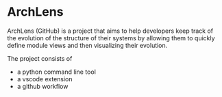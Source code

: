 # ArchLens

ArchLens (GitHub) is a project that aims to help developers keep track of the evolution of the structure of their systems by allowing them to quickly define module views and then visualizing their evolution.

The project consists of 
* a python command line tool
* a vscode extension
* a github workflow 
